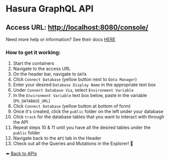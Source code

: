 # Hasura GraphQL API

## Access URL: [http://localhost:8080/console/](http://localhost:8080/console/)

Need more help or information? See their docs [HERE](https://hasura.io/docs/latest/index/)

### How to get it working:
1. Start the containers
2. Navigate to the access URL
3. On the header bar, navigate to `DATA`
4. Click `Connect Database` (yellow button next to `Data Manager`)
6. Enter your desired `Database Display Name` in the appropriate text box
7. Under `Connect Database Via`, select `Environment Variable`
8. In the `Environment Variable` text box below, paste in the variable (`PG_DATABASE_URL`)
9. Click `Connect Database` (yellow button at bottom of form)
10. Once it's created, click the `public` folder on the left under your database
11. Click `track` for the database tables that you want to interact with through the API
12. Repeat steps 10 & 11 until you have all the desired tables under the `public` folder
13. Navigate back to the `API` tab in the Header
14. Check out all the Queries and Mutations in the Explorer! 🚀

⬅️ [Back to APIs](./api-configurations.md)

